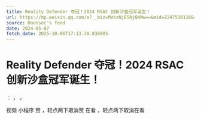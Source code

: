 ```yaml
---
title: Reality Defender 夺冠！2024 RSAC 创新沙盒冠军诞生！
url: https://mp.weixin.qq.com/s?__biz=MzkzNjE5NjQ4Mw==&mid=2247538116&idx=1&sn=aa5c8e472b322c02eb55cfc811f0644c
source: Doonsec's feed
date: 2024-05-07
fetch_date: 2025-10-06T17:13:39.836005
---
```


# Reality Defender 夺冠！2024 RSAC 创新沙盒冠军诞生！

：
，
。

视频
小程序
赞
，轻点两下取消赞
在看
，轻点两下取消在看